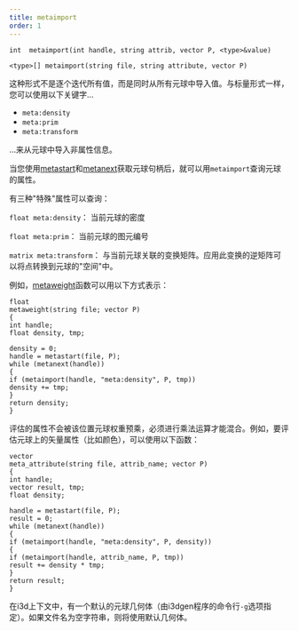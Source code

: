 ```yaml
---
title: metaimport
order: 1
---
```


`int  metaimport(int handle, string attrib, vector P, <type>&value)`

`<type>[] metaimport(string file, string attribute, vector P)`

这种形式不是逐个迭代所有值，而是同时从所有元球中导入值。与标量形式一样，您可以使用以下关键字...

- `meta:density`
- `meta:prim`
- `meta:transform`

...来从元球中导入非属性信息。

当您使用[metastart](/zh-cn/houdini-vex/metaball/metastart "打开几何体文件并返回在位置p处感兴趣的元球的句柄。")和[metanext](/zh-cn/houdini-vex/metaball/metanext "迭代到由metastart()函数返回的元球列表中的下一个元球。")获取元球句柄后，就可以用`metaimport`查询元球的属性。

有三种"特殊"属性可以查询：

`float meta:density`：
当前元球的密度

`float meta:prim`：
当前元球的图元编号

`matrix meta:transform`：
与当前元球关联的变换矩阵。应用此变换的逆矩阵可以将点转换到元球的"空间"中。

例如，[metaweight](/zh-cn/houdini-vex/metaball/metaweight "返回几何体在位置p处的元权重。")函数可以用以下方式表示：

```vex
float
metaweight(string file; vector P)
{
int handle;
float density, tmp;

density = 0;
handle = metastart(file, P);
while (metanext(handle))
{
if (metaimport(handle, "meta:density", P, tmp))
density += tmp;
}
return density;
}
```

评估的属性不会被该位置元球权重预乘，必须进行乘法运算才能混合。例如，要评估元球上的矢量属性（比如颜色），可以使用以下函数：

```vex
vector
meta_attribute(string file, attrib_name; vector P)
{
int handle;
vector result, tmp;
float density;

handle = metastart(file, P);
result = 0;
while (metanext(handle))
{
if (metaimport(handle, "meta:density", P, density))
{
if (metaimport(handle, attrib_name, P, tmp))
result += density * tmp;
}
return result;
}
```

在i3d上下文中，有一个默认的元球几何体（由i3dgen程序的命令行`-g`选项指定）。如果文件名为空字符串，则将使用默认几何体。

